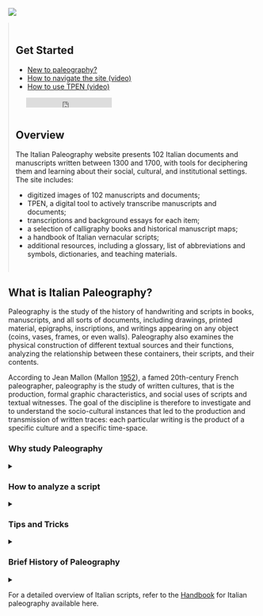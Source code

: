 ![](https://centerfordigitalhumanities.github.io/Newberry-Italian-paleography/www/images/italian-banner.jpg)

<div class="row reverse">

<div class="col-12-xs col-3" style="border-left:thin solid #ddd;padding:1em;">

<h2>Get Started</h2>
<ul class="no-bullets"><li><a href="/new-paleography">New to paleography?</a></li>
<li><a href="/how-navigate-site">How to navigate the site (video)</a></li>
<li><a href="/how-use-t-pen">How to use TPEN (video)</a></li>
</ul><p style="padding-top:0; padding-left:1.5em; padding-bottom: 1em;"><iframe id="twitter-widget-0" scrolling="no" frameborder="0" allowtransparency="true" allowfullscreen="true" class="twitter-follow-button twitter-follow-button-rendered" style="position: static; visibility: visible; width: 173px; height: 20px;" title="Twitter Follow Button" src="https://platform.twitter.com/widgets/follow_button.a53eecb4584348a2ad32ec2ae21f6eae.en.html#dnt=false&id=twitter-widget-0&lang=en&screen_name=italpaleography&show_count=false&show_screen_name=true&size=m&time=1634941545633" data-screen-name="italpaleography"></iframe></p>
<script async="" src="https://platform.twitter.com/widgets.js" charset="utf-8"></script><h2>Overview</h2>
<p>The Italian Paleography website presents 102&nbsp;Italian documents and manuscripts written between 1300 and 1700, with tools for deciphering them and learning about their social, cultural, and institutional settings. The site includes:</p>
<ul><li>digitized images of 102&nbsp;manuscripts and documents;</li>
<li>TPEN, a digital tool to actively transcribe manuscripts and documents;</li>
<li>transcriptions and background essays for each item;</li>
<li>a selection of calligraphy books and historical manuscript maps;</li>
<li>a handbook of Italian vernacular scripts;</li>
<li>additional resources, including a glossary, list of abbreviations and symbols, dictionaries, and teaching materials.</li>
</ul>  

</div>

<div class="col-12-xs col-9">

<h2> What is Italian Paleography?</h2>

Paleography is the study of the history of handwriting and scripts in books, manuscripts, and all sorts of documents, including drawings, printed material, epigraphs, inscriptions, and writings appearing on any object (coins, vases, frames, or even walls). Paleography also examines the physical construction of different textual sources and their functions, analyzing the relationship between these containers, their scripts, and their contents.

According to Jean Mallon (Mallon <a href="https://i-share.carli.illinois.edu/vf-nby/Record/NBYdb.525484">1952</a>), a famed 20th-century French paleographer, paleography is the study of written cultures, that is the production, formal graphic characteristics, and social uses of scripts and textual witnesses. The goal of the discipline is therefore to investigate and to understand the socio-cultural instances that led to the production and transmission of written traces: each particular writing is the product of a specific culture and a specific time-space.

<h3> Why study Paleography</h3>

<details> 

<summary></summary>

The act of writing establishes hierarchies and social disparities: there was and still is no society in which everyone is able to write. The issue of literacy is strictly linked to the distribution of power and wealth. Literacy and access to reading and writing has been a powerful source of political control throughout human history. Confining a percentage of the population outside the basic literacy parameters prevents them from having access to documents and memory. Written texts of any sort, in fact, enable communication through time and space, leaving concrete memory of a given society. Writings from a certain time and place also influence the way posterity reads, transmits, and interprets the history of the society that produced the specific writing. When we study history, we often study “sources” or a particular written story that was transcribed at a particular time and transmitted through different material witnesses. A paleographer is also, therefore, a historian of written cultures: through paleographical and codicological investigations, s/he can study the index of literacy, its geographic, social, and political values in ancient civilizations up until today. (Ref. Petrucci <a href="https://books.google.ca/books?id=kAiODAAAQBAJ&lpg=PP1&pg=PP1&redir_esc=y#v=onepage&q&f=false">2002</a>, vi-vii)

</details>

<h3> How to analyze a script</h3>

<details>

<summary></summary>

When we approach a handwritten text, through an examination of its materiality, graphic appearance, and cultural context, six main questions, both technical (1-4) and interpretative (5-6), can be answered (Petrucci <a href="https://books.google.ca/books?id=kAiODAAAQBAJ&lpg=PP1&pg=PP1&redir_esc=y#v=onepage&q&f=false">2002</a>):
<ol><li><strong><em>What</em></strong>&nbsp;is this written text?</li>
<li><strong><em>When</em></strong>&nbsp;was it written?</li>
<li><strong><em>Where</em></strong>&nbsp;was it written?</li>
<li><strong><em>How</em></strong>, with what techniques and instruments and on what materials was it written?</li>
<li><strong><em>Who</em></strong>&nbsp;wrote the text? What was the socio-cultural background of the author or scribe?</li>
<li><strong><em>Why</em></strong>&nbsp;was the text written? In the particular time and space it was produced, what could have been its social and ideological goals?</li>
</ol>

These questions help us to identify, describe, and understand the social and cultural context in which a specific text and its script were produced. For a list of the main terms associated with paleography and manuscript studies in general, see&nbsp;[Glossary](https://italian.newberry.t-pen.org/glossary).

</details>

<h3> Tips and Tricks</h3>

<details>

<summary></summary>

<h4> Before transcribing:</h4>

<ul><li>Before starting your transcription, clearly set your standards: how to transcribe abbreviations; modernize or maintain original spaces, divisions, and punctuation; maintain or ignore line breaks; treatment of marginalia, etc.</li>
<li>Keep in mind: you do not need to be able to read every single word and every single character on your first try. If you find yourself in doubt about a word or even a single character, continue your transcription to the end of the page. There might be another word and/or character further on that can help you understand the parts you skipped on a first try.</li>
<li>Word of advice: go over a page of transcription more than once. You can always find new details that can help you to complete or to correct your first transcription.</li>
</ul>

<h4> While transcribing:</h4>

<ul><li>Proceed line by line, word by word.</li>
<li>Annotate common patterns: common ligatures, shapes of specific letters, common abbreviations, specific scribal patterns, etc.</li>
<li>Pay attention to: abbreviations and diacritic marks, punctuation, initials, paragraph markers, erasures, etc.</li>
<li>Stay consistent with your transcribing practices.</li>
<li>Use the context to help you with your transcription. Remember that, most of the time, you are not transcribing an arbitrary juxtaposition of characters: the content (and context) of what you are transcribing can help you make sense of difficult-to-read words.</li>
</ul>

<h4> After transcribing:</h4>

<ul><li>Closely re-read and edit your transcription: you might recognize letters and/or words you were not able to the first time.</li>
</ul>

</details>

<h3> Brief History of Paleography</h3>

<details>

<summary></summary>

<ul style="padding-top: 1em"><li>17th century: The first concrete but still partial paleography studies were conducted. A crucial moment was the publication of Jean Mabillon’s <a href="https://webvoyage.carli.illinois.edu/nby/cgi-bin/Pwebrecon.cgi?DB=local&v1=1&BBRecID=534668" target="_blank">De Re Diplomatica</a> in 1681, an essay on Medieval Latin paleography and diplomacy. For the first time, Mabillon attempted a classification and description of different kinds of scripts.</li>
<li>18th century: The first paleographic publications were disseminated. Paleography was at this stage still dependent on other disciplines, especially diplomatic. Important publication: Bernard de Montfaucon’s <a href="https://webvoyage.carli.illinois.edu/nby/cgi-bin/Pwebrecon.cgi?DB=local&v1=1&BBRecID=59644" target="_blank">Paleographia graeca</a> in 1708. Moreover, in Italy in 1727, Scipione Maffei published his <a href="https://webvoyage.carli.illinois.edu/nby/cgi-bin/Pwebrecon.cgi?DB=local&v1=1&BBRecID=528274" target="_blank">Istoria diplomatica</a>. While in France, mid century, Benedictine monk Charles Toustain published his <a href="https://webvoyage.carli.illinois.edu/nby/cgi-bin/Pwebrecon.cgi?DB=local&v1=1&BBRecID=724466" target="_blank">Nouveau traité de diplomatique</a>.</li>
<li>19th century: In the 1800s, paleography established itself as an independent scientific discipline. The growing production of facsimile photographs allowed for paleographic investigations and comparisons between different texts (often in different physical places).</li>
<li>20th century: Paleography now investigated not only how to classify different scripts, but also how to date and localize them. Ludwig Traube in Germany and Léopold-Victorin Delisle in France were among the pioneers of this time, including paleography in the history of cultures and civilizations and developing it as an essential discipline, part of broader philological studies. In Italy, during the second half of the 20th century, <a href="https://webvoyage.carli.illinois.edu/nby/cgi-bin/Pwebrecon.cgi?DB=local&v1=1&BBRecID=286881" target="_blank">Giorgio Cencetti</a> published a first comprehensive history of Latin scripts. His works and methods would influence Emanuele Casamassima, Armando Petrucci, Guglielmo Cavallo, and Alessandro Pratesi.</li>
</ul>

</details>

</div>

</div>

For a detailed overview of Italian scripts, refer to the [Handbook](https://italian.newberry.t-pen.org/handbook) for Italian paleography available here.

